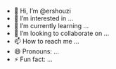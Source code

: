 - 👋 Hi, I’m @ershouzi
- 👀 I’m interested in ...
- 🌱 I’m currently learning ...
- 💞️ I’m looking to collaborate on ...
- 📫 How to reach me ...
- 😄 Pronouns: ...
- ⚡ Fun fact: ...

<!---
ershouzi/ershouzi is a ✨ special ✨ repository because its `README.md` (this file) appears on your GitHub profile.
You can click the Preview link to take a look at your changes.
--->
